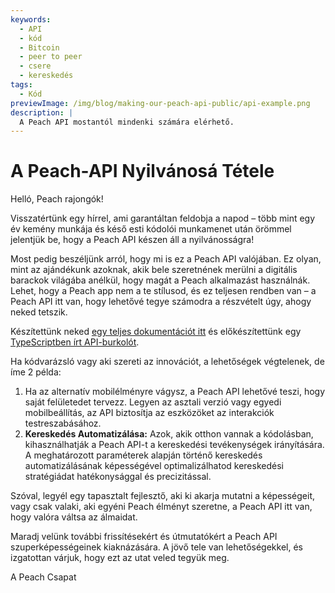 ```yaml
---
keywords:
  - API
  - kód
  - Bitcoin
  - peer to peer
  - csere
  - kereskedés
tags:
  - Kód
previewImage: /img/blog/making-our-peach-api-public/api-example.png
description: |
  A Peach API mostantól mindenki számára elérhető.
---
```


# A Peach-API Nyilvánosá Tétele

Helló, Peach rajongók!

Visszatértünk egy hírrel, ami garantáltan feldobja a napod – több mint egy év kemény munkája és késő esti kódolói munkamenet után örömmel jelentjük be, hogy a Peach API készen áll a nyilvánosságra!

Most pedig beszéljünk arról, hogy mi is ez a Peach API valójában. Ez olyan, mint az ajándékunk azoknak, akik bele szeretnének merülni a digitális barackok világába anélkül, hogy magát a Peach alkalmazást használnák. Lehet, hogy a Peach app nem a te stílusod, és ez teljesen rendben van – a Peach API itt van, hogy lehetővé tegye számodra a részvételt úgy, ahogy neked tetszik.

Készítettünk neked [egy teljes dokumentációt itt](https://docs.peachbitcoin.com/#introduction) és előkészítettünk egy [TypeScriptben írt API-burkolót](https://github.com/Peach2Peach/peach-api-ts).

Ha kódvarázsló vagy aki szereti az innovációt, a lehetőségek végtelenek, de íme 2 példa:

1. Ha az alternatív mobilélményre vágysz, a Peach API lehetővé teszi, hogy saját felületedet tervezz. Legyen az asztali verzió vagy egyedi mobilbeállítás, az API biztosítja az eszközöket az interakciók testreszabásához.
2. **Kereskedés Automatizálása:** Azok, akik otthon vannak a kódolásban, kihasználhatják a Peach API-t a kereskedési tevékenységek irányítására. A meghatározott paraméterek alapján történő kereskedés automatizálásának képességével optimalizálhatod kereskedési stratégiádat hatékonysággal és precizitással.

Szóval, legyél egy tapasztalt fejlesztő, aki ki akarja mutatni a képességeit, vagy csak valaki, aki egyéni Peach élményt szeretne, a Peach API itt van, hogy valóra váltsa az álmaidat.

Maradj velünk további frissítésekért és útmutatókért a Peach API szuperképességeinek kiaknázására. A jövő tele van lehetőségekkel, és izgatottan várjuk, hogy ezt az utat veled tegyük meg.

A Peach Csapat
